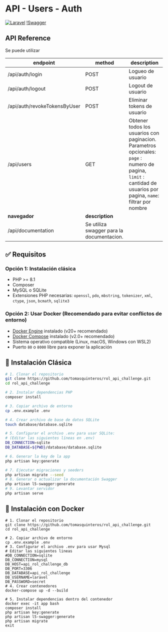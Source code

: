 # API - Users - Auth
[![Laravel](https://img.shields.io/badge/laravel-10-blue.svg?style=for-the-badge)](https://laravel.com)
[!Swagger](https://img.shields.io/badge/-Swagger-%23Clojure?style=for-the-badge&logo=swagger&logoColor=white)

## API Reference
Se puede utilizar

| **endpoint**                                      | **method** | **description**                                                                                                                                                    |
|---------------------------------------------------|------------|--------------------------------------------------------------------------------------------------------------------------------------------------------------------|
| /api/auth/login                                   | POST       | Logueo de usuario                                                                                                                                                  |
| /api/auth/logout                                  | POST       | Logout de usuario                                                                                                                                                  |
| /api/auth/revokeTokensByUser                      | POST       | Eliminar tokens de usuario                                                                                                                                         |
| /api/users                                        | GET        | Obtener todos los usuarios con paginacion. Parametros opcionales: `page` : numero de pagina, `limit` : cantidad de usuarios por pagina, `name`: filtrar por nombre |
| **navegador**                                     | **description**                           |
| /api/documentation                                | Se utiliza swagger para la documentacion. |
## ✅ Requisitos

### Opción 1: Instalación clásica

- PHP >= 8.1
- Composer
- MySQL o SQLite
- Extensiones PHP necesarias: `openssl`, `pdo`, `mbstring`, `tokenizer`, `xml`, `ctype`, `json`, `bcmath`, `sqlite3`


### Opción 2: Usar Docker (Recomendado para evitar conflictos de entorno)
- [Docker Engine](https://docs.docker.com/get-docker/) instalado (v20+ recomendado)
- [Docker Compose](https://docs.docker.com/compose/install/) instalado (v2.0+ recomendado)
- Sistema operativo compatible (Linux, macOS, Windows con WSL2)
- Puerto `80` o `8000` libre para exponer la aplicación

## 🚀 Instalación Clásica

```bash
# 1. Clonar el repositorio
git clone https://github.com/tomasquinteros/rol_api_challenge.git
cd rol_api_challenge

# 2. Instalar dependencias PHP
composer install

# 3. Copiar archivo de entorno
cp .env.example .env

# 4. Crear archivo de base de datos SQLite
touch database/database.sqlite

# 5. Configurar el archivo .env para usar SQLite:
# (Editar las siguientes líneas en .env)
DB_CONNECTION=sqlite
DB_DATABASE=${PWD}/database/database.sqlite

# 6. Generar la key de la app
php artisan key:generate

# 7. Ejecutar migraciones y seeders
php artisan migrate --seed
# 8. Generar o actualizar la documentación Swagger
php artisan l5-swagger:generate
# 9. Levantar servidor
php artisan serve
```
## 🚀 Instalación con Docker
```
# 1. Clonar el repositorio
git clone https://github.com/tomasquinteros/rol_api_challenge.git
cd rol_api_challenge

# 2. Copiar archivo de entorno
cp .env.example .env
# 3. Configurar el archivo .env para usar Mysql
# Editar las siguientes lineas
#DB_CONNECTION=sqlite
DB_CONNECTION=mysql
DB_HOST=api_rol_challenge_db
DB_PORT=3306
DB_DATABASE=api_rol_challenge
DB_USERNAME=laravel
DB_PASSWORD=secret
# 4. Crear contenedores
docker-compose up -d --build

# 5. Instalar dependencias dentro del contenedor
docker exec -it app bash
composer install
php artisan key:generate
php artisan l5-swagger:generate
php artisan migrate
exit
```

